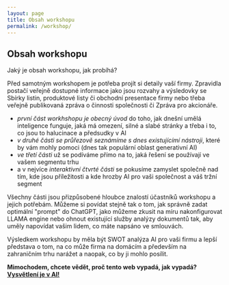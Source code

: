 ```yaml
---
layout: page
title: Obsah workshopu
permalink: /workshop/
---
```


## Obsah workshopu

Jaký je obsah workshopu, jak probíhá?

Před samotným workshopem je potřeba projít si detaily vaší firmy. Zpravidla postačí veřejně dostupné informace jako jsou rozvahy a výsledovky se Sbírky listin, produktové listy či obchodní presentace firmy nebo třeba veřejně publikovaná zpráva o činnosti společnosti či Zpráva pro akcionáře. 

- *první část workhshopu je obecný úvod* do toho, jak dnešní umělá inteligence funguje, jaká má omezení, silné a slabé stránky a třeba i to, co jsou to halucinace a předsudky v AI 
- *v druhé části se průřezově seznámíme s dnes existujícímí nástroji*, které by vám mohly pomoci (dnes tak populární oblast generativní AI)
- *ve třetí části* už se podíváme přímo na to, jaká řešení se používají ve vašem segmentu trhu
- a v nejvíce *interaktivní čtvrté části* se pokusíme zamyslet společně nad tím, kde jsou příležitosti a kde hrozby AI pro vaši společnost a váš tržní segment

Všechny části jsou přizpůsobené hloubce znalostí účastníků workshopu a jejich potřebám. Můžeme si povídat stejně tak o tom, jak správně zadat optimální "prompt" do ChatGPT, jako můžeme zkusit na míru nakonfigurovat LLAMA engine nebo ohnout existující služby analýzy dokumentů tak, aby uměly napovídat vašim lidem, co máte napsáno ve smlouvách. 

Výsledkem workshopu by měla být SWOT analýza AI pro vaši firmu a lepší představa o tom, na co může firma na domácím a především na zahraničním trhu narážet a naopak, co by ji mohlo posílit.  

__Mimochodem, chcete vědět, proč tento web vypadá, jak vypadá? [Vysvětlení je v AI!](/proc)__